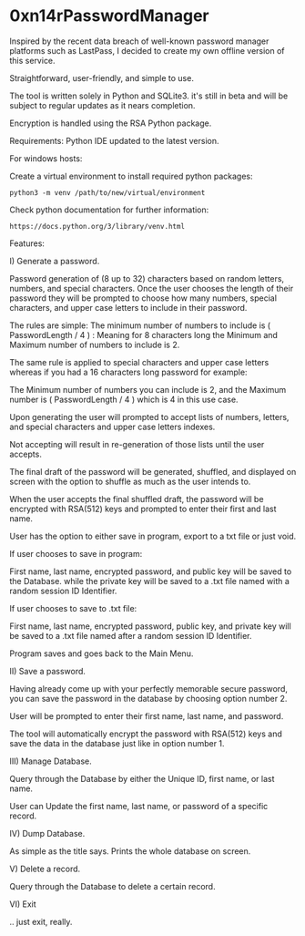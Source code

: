 # 0xn14rPasswordManager
Inspired by the recent data breach of well-known password manager platforms such as LastPass, I decided to create my own offline version of this service.

Straightforward, user-friendly, and simple to use.

The tool is written solely in Python and SQLite3.
it's still in beta and will be subject to regular updates as it nears completion. 

Encryption is handled using the RSA Python package.

Requirements: Python IDE updated to the latest version.

For windows hosts:

Create a virtual environment to install required python packages:

    python3 -m venv /path/to/new/virtual/environment

Check python documentation for further information:

    https://docs.python.org/3/library/venv.html
    
Features:

I) Generate a password.

Password generation of (8 up to 32) characters based on random letters, numbers, and special characters. Once the user chooses the length of their password they will be prompted to choose how many numbers, special characters, and upper case letters to include in their password.

The rules are simple: The minimum number of numbers to include is ( PasswordLength / 4 ) : Meaning for 8 characters long the Minimum and Maximum number of numbers to include is 2.

The same rule is applied to special characters and upper case letters whereas if you had a 16 characters long password for example:

The Minimum number of numbers you can include is 2, and the Maximum number is ( PasswordLength / 4 ) which is 4 in this use case.

Upon generating the user will prompted to accept lists of numbers, letters, and special characters and upper case letters indexes.

Not accepting will result in re-generation of those lists until the user accepts.

The final draft of the password will be generated, shuffled, and displayed on screen with the option to shuffle as much as the user intends to.

When the user accepts the final shuffled draft, the password will be encrypted with RSA(512) keys and prompted to enter their first and last name.

User has the option to either save in program, export to a txt file or just void.

If user chooses to save in program:

First name, last name, encrypted password, and public key will be saved to the Database. while the private key will be saved to a .txt file named with a random session ID Identifier. 

If user chooses to save to .txt file:

First name, last name, encrypted password, public key, and private key will be saved to a .txt file named after a random session ID Identifier.

Program saves and goes back to the Main Menu.

II) Save a password.

Having already come up with your perfectly memorable secure password, you can save the password in the database by choosing option number 2.

User will be prompted to enter their first name, last name, and password.

The tool will automatically encrypt the password with RSA(512) keys and save the data in the database just like in option number 1.

III) Manage Database.

Query through the Database by either the Unique ID, first name, or last name.

User can Update the first name, last name, or password of a specific record.

IV) Dump Database.

As simple as the title says. Prints the whole database on screen.

V) Delete a record.

Query through the Database to delete a certain record.

VI) Exit

.. just exit, really.



